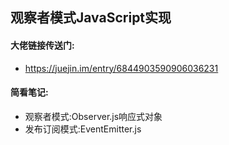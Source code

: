 ## 观察者模式JavaScript实现
#### 大佬链接传送门:
- https://juejin.im/entry/6844903590906036231
#### 简看笔记:
- 观察者模式:Observer.js响应式对象  
- 发布订阅模式:EventEmitter.js  